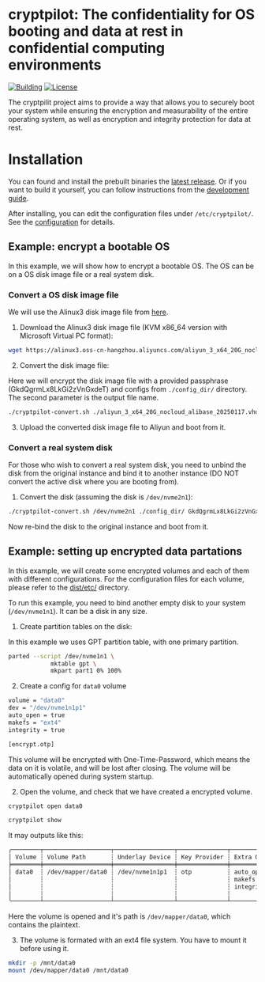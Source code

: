 # cryptpilot: The confidentiality for OS booting and data at rest in confidential computing environments
[![Building](/../../actions/workflows/build-rpm.yml/badge.svg)](/../../actions/workflows/build-rpm.yml)
[![License](https://img.shields.io/badge/License-Apache%202.0-blue.svg)](https://opensource.org/licenses/Apache-2.0)

The cryptpilit project aims to provide a way that allows you to securely boot your system while ensuring the encryption and measurability of the entire operating system, as well as encryption and integrity protection for data at rest.


# Installation

You can found and install the prebuilt binaries the [latest release](https://github.com/openanolis/cryptpilot/releases). Or if you want to build it yourself, you can follow instructions from the [development guide](docs/development.md).

After installing, you can edit the configuration files under `/etc/cryptpilot/`. See the [configuration](docs/configuration.md) for details.


## Example: encrypt a bootable OS

In this example, we will show how to encrypt a bootable OS. The OS can be on a OS disk image file or a real system disk. 

### Convert a OS disk image file

We will use the Alinux3 disk image file from [here](https://mirrors.aliyun.com/alinux/3/image/).

1. Download the Alinux3 disk image file (KVM x86_64 version with Microsoft Virtual PC format):

```sh
wget https://alinux3.oss-cn-hangzhou.aliyuncs.com/aliyun_3_x64_20G_nocloud_alibase_20250117.vhd
```

2. Convert the disk image file:

Here we will encrypt the disk image file with a provided passphrase (GkdQgrmLx8LkGi2zVnGxdeT) and configs from `./config_dir/` directory. The second parameter is the output file name.

```sh
./cryptpilot-convert.sh ./aliyun_3_x64_20G_nocloud_alibase_20250117.vhd ./aliyun_3_x64_20G_nocloud_alibase_20250117_cc.vhd ./config_dir/ GkdQgrmLx8LkGi2zVnGxdeT
```

3. Upload the converted disk image file to Aliyun and boot from it.

### Convert a real system disk

For those who wish to convert a real system disk, you need to unbind the disk from the original instance and bind it to another instance (DO NOT convert the active disk where you are booting from).

1. Convert the disk (assuming the disk is `/dev/nvme2n1`):

```sh
./cryptpilot-convert.sh /dev/nvme2n1 ./config_dir/ GkdQgrmLx8LkGi2zVnGxdeT

```

Now re-bind the disk to the original instance and boot from it.

## Example: setting up encrypted data partations

In this example, we will create some encrypted volumes and each of them with different configurations. For the configuration files for each volume, please refer to the [dist/etc/](dist/etc) directory.

To run this example, you need to bind another empty disk to your system (`/dev/nvme1n1`). It can be a disk in any size.

1. Create partition tables on the disk:

In this example we uses GPT partition table, with one primary partition.
```sh
parted --script /dev/nvme1n1 \
            mktable gpt \
            mkpart part1 0% 100%
```

2. Create a config for `data0` volume

```sh
volume = "data0"
dev = "/dev/nvme1n1p1"
auto_open = true
makefs = "ext4"
integrity = true

[encrypt.otp]
```

This volume will be encrypted with One-Time-Password, which means the data on it is volatile, and will be lost after closing. The volume will be automatically opened during system startup.

2. Open the volume, and check that we have created a encrypted volume.

```sh
cryptpilot open data0
```

```sh
cryptpilot show
```

It may outputs like this:

```txt
╭────────┬───────────────────┬─────────────────┬──────────────┬──────────────────┬──────────────┬────────╮
│ Volume ┆ Volume Path       ┆ Underlay Device ┆ Key Provider ┆ Extra Options    ┆ Initialized  ┆ Opened │
╞════════╪═══════════════════╪═════════════════╪══════════════╪══════════════════╪══════════════╪════════╡
│ data0  ┆ /dev/mapper/data0 ┆ /dev/nvme1n1p1  ┆ otp          ┆ auto_open = true ┆ Not Required ┆ True   │
│        ┆                   ┆                 ┆              ┆ makefs = "ext4"  ┆              ┆        │
│        ┆                   ┆                 ┆              ┆ integrity = true ┆              ┆        │
│        ┆                   ┆                 ┆              ┆                  ┆              ┆        │
╰────────┴───────────────────┴─────────────────┴──────────────┴──────────────────┴──────────────┴────────╯
```

Here the volume is opened and it's path is `/dev/mapper/data0`, which contains the plaintext.


3. The volume is formated with an ext4 file system. You have to mount it before using it.

```sh
mkdir -p /mnt/data0
mount /dev/mapper/data0 /mnt/data0
```
